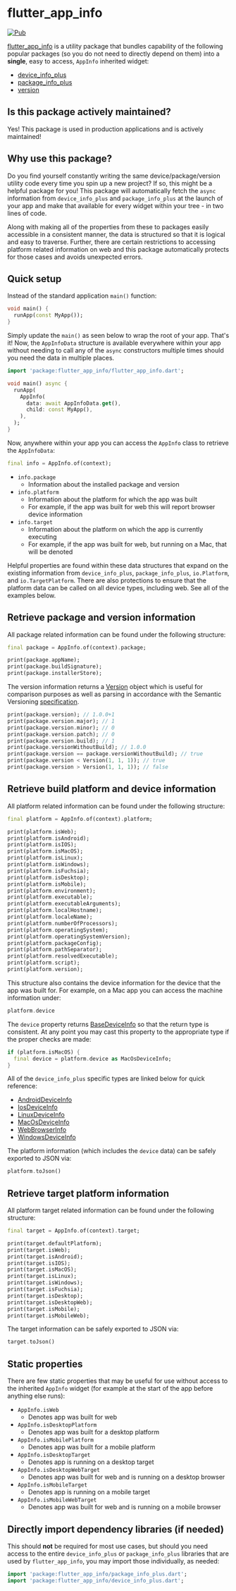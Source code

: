 # flutter_app_info

[![Pub](https://img.shields.io/pub/v/flutter_app_info.svg)](https://pub.dev/packages/flutter_app_info)

[flutter_app_info](https://pub.dev/packages/flutter_app_info) is a utility package that bundles capability of the following popular packages (so you do not need to directly depend on them) into a **single**, easy to access, `AppInfo` inherited widget:

* [device_info_plus](https://pub.dev/packages/device_info_plus)
* [package_info_plus](https://pub.dev/packages/package_info_plus)
* [version](https://pub.dev/packages/version)

## Is this package actively maintained?

Yes! This package is used in production applications and is actively maintained!

## Why use this package?

Do you find yourself constantly writing the same device/package/version utility code every time you spin up a new project? If so, this might be a helpful package for you! This package will automatically fetch the `async` information from `device_info_plus` and `package_info_plus` at the launch of your app and make that available for every widget within your tree - in two lines of code.

Along with making all of the properties from these to packages easily accessible in a consistent manner, the data is structured so that it is logical and easy to traverse. Further, there are certain restrictions to accessing platform related information on web and this package automatically protects for those cases and avoids unexpected errors.

## Quick setup

Instead of the standard application `main()` function:

```dart
void main() {
  runApp(const MyApp());
}
```

Simply update the `main()` as seen below to wrap the root of your app. That's it! Now, the `AppInfoData` structure is available everywhere within your app without needing to call any of the `async` constructors multiple times should you need the data in multiple places.

```dart
import 'package:flutter_app_info/flutter_app_info.dart';

void main() async {
  runApp(
    AppInfo(
      data: await AppInfoData.get(),
      child: const MyApp(),
    ),
  );
}
```

Now, anywhere within your app you can access the `AppInfo` class to retrieve the `AppInfoData`:

```dart
final info = AppInfo.of(context);
```

* `info.package`
  * Information about the installed package and version
* `info.platform`
  * Information about the platform for which the app was built
  * For example, if the app was built for web this will report browser device information
* `info.target`
  * Information about the platform on which the app is currently executing
  * For example, if the app was built for web, but running on a Mac, that will be denoted

Helpful properties are found within these data structures that expand on the existing information from `device_info_plus`, `package_info_plus`, `io.Platform`, and `io.TargetPlatform`. There are also protections to ensure that the platform data can be called on all device types, including web. See all of the examples below.

## Retrieve package and version information

All package related information can be found under the following structure:

```dart
final package = AppInfo.of(context).package;

print(package.appName);
print(package.buildSignature);
print(package.installerStore);
```

The version information returns a [Version](https://pub.dev/documentation/version/latest/version/Version-class.html) object which is useful for comparison purposes as well as parsing in accordance with the Semantic Versioning [specification](https://semver.org/).

```dart
print(package.version); // 1.0.0+1
print(package.version.major); // 1
print(package.version.minor); // 0
print(package.version.patch); // 0
print(package.version.build); // 1
print(package.versionWithoutBuild); // 1.0.0
print(package.version == package.versionWithoutBuild); // true
print(package.version < Version(1, 1, 1)); // true
print(package.version > Version(1, 1, 1)); // false
```

## Retrieve build platform and device information

All platform related information can be found under the following structure:

```dart
final platform = AppInfo.of(context).platform;

print(platform.isWeb);
print(platform.isAndroid);
print(platform.isIOS);
print(platform.isMacOS);
print(platform.isLinux);
print(platform.isWindows);
print(platform.isFuchsia);
print(platform.isDesktop);
print(platform.isMobile);
print(platform.environment);
print(platform.executable);
print(platform.executableArguments);
print(platform.localHostname);
print(platform.localeName);
print(platform.numberOfProcessors);
print(platform.operatingSystem);
print(platform.operatingSystemVersion);
print(platform.packageConfig);
print(platform.pathSeparator);
print(platform.resolvedExecutable);
print(platform.script);
print(platform.version);
```

This structure also contains the device information for the device that the app was built for. For example, on a Mac app you can access the machine information under:

```dart
platform.device
```

The `device` property returns [BaseDeviceInfo](https://pub.dev/documentation/device_info_plus_platform_interface/latest/model_base_device_info/BaseDeviceInfo-class.html) so that the return type is consistent. At any point you may cast this property to the appropriate type if the proper checks are made:

```dart
if (platform.isMacOS) {
  final device = platform.device as MacOsDeviceInfo;
}
```

All of the `device_info_plus` specific types are linked below for quick reference:

* [AndroidDeviceInfo](https://pub.dev/documentation/device_info_plus/latest/device_info_plus/AndroidDeviceInfo-class.html)
* [IosDeviceInfo](https://pub.dev/documentation/device_info_plus/latest/device_info_plus/IosDeviceInfo-class.html)
* [LinuxDeviceInfo](https://pub.dev/documentation/device_info_plus/latest/device_info_plus/LinuxDeviceInfo-class.html)
* [MacOsDeviceInfo](https://pub.dev/documentation/device_info_plus/latest/device_info_plus/MacOsDeviceInfo-class.html)
* [WebBrowserInfo](https://pub.dev/documentation/device_info_plus/latest/device_info_plus/WebBrowserInfo-class.html)
* [WindowsDeviceInfo](https://pub.dev/documentation/device_info_plus/latest/device_info_plus/WindowsDeviceInfo-class.html)

The platform information (which includes the `device` data) can be safely exported to JSON via:

```dart
platform.toJson()
```

## Retrieve target platform information

All platform target related information can be found under the following structure:

```dart
final target = AppInfo.of(context).target;

print(target.defaultPlatform);
print(target.isWeb);
print(target.isAndroid);
print(target.isIOS);
print(target.isMacOS);
print(target.isLinux);
print(target.isWindows);
print(target.isFuchsia);
print(target.isDesktop);
print(target.isDesktopWeb);
print(target.isMobile);
print(target.isMobileWeb);
```

The target information can be safely exported to JSON via:

```dart
target.toJson()
```

## Static properties

There are few static properties that may be useful for use without access to the inherited `AppInfo` widget (for example at the start of the app before anything else runs):

* `AppInfo.isWeb`
  * Denotes app was built for web
* `AppInfo.isDesktopPlatform`
  * Denotes app was built for a desktop platform
* `AppInfo.isMobilePlatform`
  * Denotes app was built for a mobile platform
* `AppInfo.isDesktopTarget`
  * Denotes app is running on a desktop target
* `AppInfo.isDesktopWebTarget`
  * Denotes app was built for web and is running on a desktop browser
* `AppInfo.isMobileTarget`
  * Denotes app is running on a mobile target
* `AppInfo.isMobileWebTarget`
  * Denotes app was built for web and is running on a mobile browser

## Directly import dependency libraries (if needed)

This should **not** be required for most use cases, but should you need access to the entire `device_info_plus` or `package_info_plus` libraries that are used by `flutter_app_info`, you may import those individually, as needed:

```dart
import 'package:flutter_app_info/package_info_plus.dart';
import 'package:flutter_app_info/device_info_plus.dart';
```
